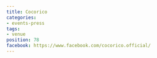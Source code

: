 ```yaml
---
title: Cocorico
categories:
- events-press
tags:
- venue
position: 78
facebook: https://www.facebook.com/cocorico.official/
---
```


